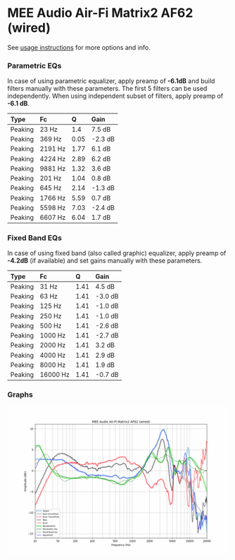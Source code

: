# MEE Audio Air-Fi Matrix2 AF62 (wired)
See [usage instructions](https://github.com/jaakkopasanen/AutoEq#usage) for more options and info.

### Parametric EQs
In case of using parametric equalizer, apply preamp of **-6.1dB** and build filters manually
with these parameters. The first 5 filters can be used independently.
When using independent subset of filters, apply preamp of **-6.1 dB**.

| Type    | Fc      |    Q | Gain    |
|:--------|:--------|:-----|:--------|
| Peaking | 23 Hz   | 1.4  | 7.5 dB  |
| Peaking | 369 Hz  | 0.05 | -2.3 dB |
| Peaking | 2191 Hz | 1.77 | 6.1 dB  |
| Peaking | 4224 Hz | 2.89 | 6.2 dB  |
| Peaking | 9881 Hz | 1.32 | 3.6 dB  |
| Peaking | 201 Hz  | 1.04 | 0.8 dB  |
| Peaking | 645 Hz  | 2.14 | -1.3 dB |
| Peaking | 1766 Hz | 5.59 | 0.7 dB  |
| Peaking | 5598 Hz | 7.03 | -2.4 dB |
| Peaking | 6607 Hz | 6.04 | 1.7 dB  |

### Fixed Band EQs
In case of using fixed band (also called graphic) equalizer, apply preamp of **-4.2dB**
(if available) and set gains manually with these parameters.

| Type    | Fc       |    Q | Gain    |
|:--------|:---------|:-----|:--------|
| Peaking | 31 Hz    | 1.41 | 4.5 dB  |
| Peaking | 63 Hz    | 1.41 | -3.0 dB |
| Peaking | 125 Hz   | 1.41 | -1.0 dB |
| Peaking | 250 Hz   | 1.41 | -1.0 dB |
| Peaking | 500 Hz   | 1.41 | -2.6 dB |
| Peaking | 1000 Hz  | 1.41 | -2.7 dB |
| Peaking | 2000 Hz  | 1.41 | 3.2 dB  |
| Peaking | 4000 Hz  | 1.41 | 2.9 dB  |
| Peaking | 8000 Hz  | 1.41 | 1.9 dB  |
| Peaking | 16000 Hz | 1.41 | -0.7 dB |

### Graphs
![](./MEE%20Audio%20Air-Fi%20Matrix2%20AF62%20(wired).png)